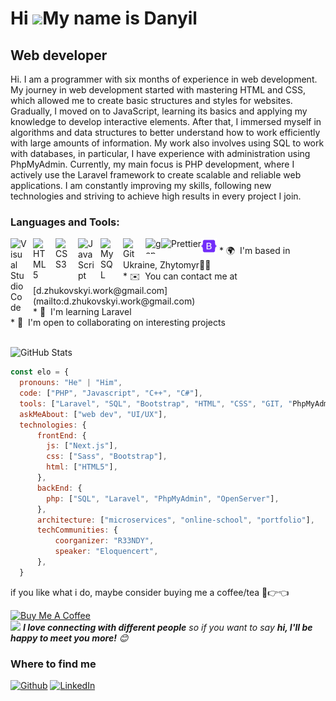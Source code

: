 
Hi ![](https://user-images.githubusercontent.com/18350557/176309783-0785949b-9127-417c-8b55-ab5a4333674e.gif)My name is Danyil
=========================================================================================================================================

Web developer
---------------------

Hi. I am a programmer with six months of experience in web development. My journey in web development started with mastering HTML and CSS, which allowed me to create basic structures and styles for websites. Gradually, I moved on to JavaScript, learning its basics and applying my knowledge to develop interactive elements. After that, I immersed myself in algorithms and data structures to better understand how to work efficiently with large amounts of information. My work also involves using SQL to work with databases, in particular, I have experience with administration using PhpMyAdmin. Currently, my main focus is PHP development, where I actively use the Laravel framework to create scalable and reliable web applications. I am constantly improving my skills, following new technologies and striving to achieve high results in every project I join.

### Languages and Tools:

<img align="left" alt="Visual Studio Code" width="26px" src="https://cdn.jsdelivr.net/gh/devicons/devicon/icons/vscode/vscode-original.svg" style="padding-right:10px;" />
<img align="left" alt="HTML5" width="26px" src="https://cdn.jsdelivr.net/gh/devicons/devicon/icons/html5/html5-original.svg" style="padding-right:10px;" />
<img align="left" alt="CSS3" width="26px" src="https://cdn.jsdelivr.net/gh/devicons/devicon/icons/css3/css3-original.svg" style="padding-right:10px;" />
<img align="left" alt="JavaScript" width="26px" src="https://cdn.jsdelivr.net/gh/devicons/devicon/icons/javascript/javascript-original.svg" style="padding-right:10px;" />
<img align="left" alt="MySQL" width="26px" src="https://cdn.jsdelivr.net/gh/devicons/devicon/icons/mysql/mysql-original.svg" style="padding-right:10px;" />
<img align="left" alt="Git" width="26px" src="https://cdn.jsdelivr.net/gh/devicons/devicon/icons/git/git-original.svg" style="padding-right:10px;" />
<img align="left" src="https://www.vectorlogo.zone/logos/google_cloud/google_cloud-icon.svg" alt="gcp" width="25" height="25" />
<img align="left" alt="Prettier" src="https://img.shields.io/badge/-Prettier-F7B93E?style=flat-square&logo=prettier&logoColor=white" />
<img src="https://raw.githubusercontent.com/devicons/devicon/master/icons/bootstrap/bootstrap-plain.svg" alt="bootstrap" width="25" height="25" />
*   🌍  I'm based in Ukraine, Zhytomyr💛💙
<br>
*   ✉️  You can contact me at [d.zhukovskyi.work@gmail.com](mailto:d.zhukovskyi.work@gmail.com)
<br>
*   🧠  I'm learning Laravel
<br>
*   🤝  I'm open to collaborating on interesting projects
<br><br>
<p><img src="https://github-readme-stats.vercel.app/api?username=Eloquencert&amp;show_icons=true" alt="GitHub Stats"></p>

```javascript
const elo = {
  pronouns: "He" | "Him",
  code: ["PHP", "Javascript", "C++", "C#"],
  tools: ["Laravel", "SQL", "Bootstrap", "HTML", "CSS", "GIT, "PhpMyAdmin", "OpenServer"],
  askMeAbout: ["web dev", "UI/UX"],
  technologies: {
      frontEnd: {
        js: ["Next.js"],
        css: ["Sass", "Bootstrap"],
        html: ["HTML5"],
      },
      backEnd: {
        php: ["SQL", "Laravel", "PhpMyAdmin", "OpenServer"],
      },
      architecture: ["microservices", "online-school", "portfolio"],
      techCommunities: {
          coorganizer: "R33NDY",
          speaker: "Eloquencert",
      },
  }
```

if you like what i do, maybe consider buying me a coffee/tea 🥺👉👈

<a href="#" target="_blank"><img src="https://cdn.buymeacoffee.com/buttons/v2/default-red.png" alt="Buy Me A Coffee" width="150" ></a>
<br>
<img src="https://media.giphy.com/media/LnQjpWaON8nhr21vNW/giphy.gif" width="60"> <em><b>I love connecting with different people</b> so if you want to say <b>hi, I'll be happy to meet you more!</b> 😊</em>
<h3>Where to find me</h3>
<p>
  <a href="https://github.com/Eloquencert" target="_blank"><img alt="Github" src="https://img.shields.io/badge/GitHub-%2312100E.svg?&style=for-the-badge&logo=Github&logoColor=white" /></a> 
  <a href="https://www.linkedin.com/in/danyil-zhukovskiy-5598a031b/" target="_blank"><img alt="LinkedIn" src="https://img.shields.io/badge/linkedin-%230077B5.svg?&style=for-the-badge&logo=linkedin&logoColor=white" /></a>

</p>
